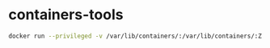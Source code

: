 # containers-tools

```bash
docker run --privileged -v /var/lib/containers/:/var/lib/containers/:Z -v $(pwd):/work/ --rm -it nicolaznk/containers-tools:slim
```

